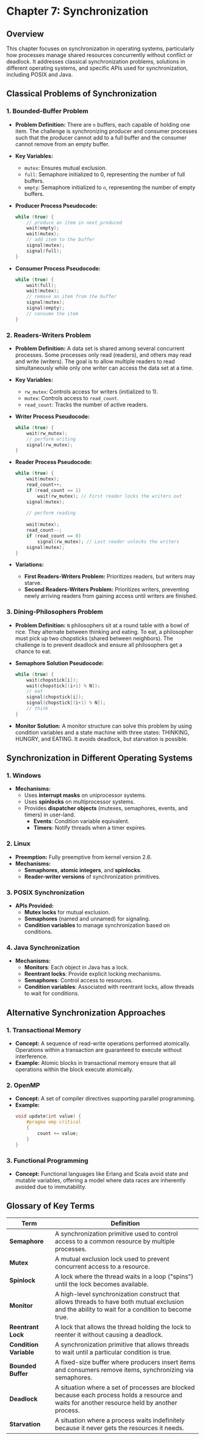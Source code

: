 
# Chapter 7: Synchronization

## Overview
This chapter focuses on synchronization in operating systems, particularly how processes manage shared resources concurrently without conflict or deadlock. It addresses classical synchronization problems, solutions in different operating systems, and specific APIs used for synchronization, including POSIX and Java.

## Classical Problems of Synchronization

### 1. **Bounded-Buffer Problem**
- **Problem Definition:** There are `n` buffers, each capable of holding one item. The challenge is synchronizing producer and consumer processes such that the producer cannot add to a full buffer and the consumer cannot remove from an empty buffer.
  
- **Key Variables:**
  - `mutex`: Ensures mutual exclusion.
  - `full`: Semaphore initialized to 0, representing the number of full buffers.
  - `empty`: Semaphore initialized to `n`, representing the number of empty buffers.

- **Producer Process Pseudocode:**
  ```c
  while (true) {
      // produce an item in next_produced
      wait(empty);
      wait(mutex);
      // add item to the buffer
      signal(mutex);
      signal(full);
  }
  

- **Consumer Process Pseudocode:**
  ```c
  while (true) {
      wait(full);
      wait(mutex);
      // remove an item from the buffer
      signal(mutex);
      signal(empty);
      // consume the item
  }
  ```

### 2. **Readers-Writers Problem**
- **Problem Definition:** A data set is shared among several concurrent processes. Some processes only read (readers), and others may read and write (writers). The goal is to allow multiple readers to read simultaneously while only one writer can access the data set at a time.
  
- **Key Variables:**
  - `rw_mutex`: Controls access for writers (initialized to 1).
  - `mutex`: Controls access to `read_count`.
  - `read_count`: Tracks the number of active readers.

- **Writer Process Pseudocode:**
  ```c
  while (true) {
      wait(rw_mutex);
      // perform writing
      signal(rw_mutex);
  }
  ```

- **Reader Process Pseudocode:**
  ```c
  while (true) {
      wait(mutex);
      read_count++;
      if (read_count == 1) 
          wait(rw_mutex); // First reader locks the writers out
      signal(mutex);
      
      // perform reading
      
      wait(mutex);
      read_count--;
      if (read_count == 0)
          signal(rw_mutex); // Last reader unlocks the writers
      signal(mutex);
  }
  ```

- **Variations:**
  - **First Readers-Writers Problem:** Prioritizes readers, but writers may starve.
  - **Second Readers-Writers Problem:** Prioritizes writers, preventing newly arriving readers from gaining access until writers are finished.

### 3. **Dining-Philosophers Problem**
- **Problem Definition:** `N` philosophers sit at a round table with a bowl of rice. They alternate between thinking and eating. To eat, a philosopher must pick up two chopsticks (shared between neighbors). The challenge is to prevent deadlock and ensure all philosophers get a chance to eat.
  
- **Semaphore Solution Pseudocode:**
  ```c
  while (true) {
      wait(chopstick[i]);
      wait(chopstick[(i+1) % N]);
      // eat
      signal(chopstick[i]);
      signal(chopstick[(i+1) % N]);
      // think
  }
  ```

- **Monitor Solution:**
  A monitor structure can solve this problem by using condition variables and a state machine with three states: THINKING, HUNGRY, and EATING. It avoids deadlock, but starvation is possible.

## Synchronization in Different Operating Systems

### 1. **Windows**
- **Mechanisms:**
  - Uses **interrupt masks** on uniprocessor systems.
  - Uses **spinlocks** on multiprocessor systems.
  - Provides **dispatcher objects** (mutexes, semaphores, events, and timers) in user-land.
    - **Events**: Condition variable equivalent.
    - **Timers**: Notify threads when a timer expires.

### 2. **Linux**
- **Preemption:** Fully preemptive from kernel version 2.6.
- **Mechanisms:**
  - **Semaphores**, **atomic integers**, and **spinlocks**.
  - **Reader-writer versions** of synchronization primitives.

### 3. **POSIX Synchronization**
- **APIs Provided:**
  - **Mutex locks** for mutual exclusion.
  - **Semaphores** (named and unnamed) for signaling.
  - **Condition variables** to manage synchronization based on conditions.

### 4. **Java Synchronization**
- **Mechanisms:**
  - **Monitors**: Each object in Java has a lock.
  - **Reentrant locks**: Provide explicit locking mechanisms.
  - **Semaphores**: Control access to resources.
  - **Condition variables**: Associated with reentrant locks, allow threads to wait for conditions.

## Alternative Synchronization Approaches

### 1. **Transactional Memory**
- **Concept:** A sequence of read-write operations performed atomically. Operations within a transaction are guaranteed to execute without interference.
- **Example:** Atomic blocks in transactional memory ensure that all operations within the block execute atomically.

### 2. **OpenMP**
- **Concept:** A set of compiler directives supporting parallel programming.
- **Example:**
  ```c
  void update(int value) {
      #pragma omp critical
      {
          count += value;
      }
  }
  ```

### 3. **Functional Programming**
- **Concept:** Functional languages like Erlang and Scala avoid state and mutable variables, offering a model where data races are inherently avoided due to immutability.

## Glossary of Key Terms

| Term                  | Definition                                                                                  |
|-----------------------|----------------------------------------------------------------------------------------------|
| **Semaphore**          | A synchronization primitive used to control access to a common resource by multiple processes.|
| **Mutex**              | A mutual exclusion lock used to prevent concurrent access to a resource.                     |
| **Spinlock**           | A lock where the thread waits in a loop ("spins") until the lock becomes available.          |
| **Monitor**            | A high-level synchronization construct that allows threads to have both mutual exclusion and the ability to wait for a condition to become true. |
| **Reentrant Lock**     | A lock that allows the thread holding the lock to reenter it without causing a deadlock.     |
| **Condition Variable** | A synchronization primitive that allows threads to wait until a particular condition is true. |
| **Bounded Buffer**     | A fixed-size buffer where producers insert items and consumers remove items, synchronizing via semaphores. |
| **Deadlock**           | A situation where a set of processes are blocked because each process holds a resource and waits for another resource held by another process. |
| **Starvation**         | A situation where a process waits indefinitely because it never gets the resources it needs.  |
